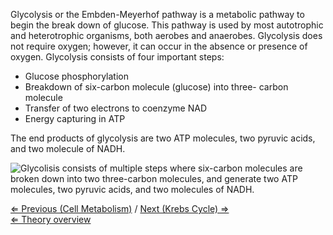 Glycolysis or the Embden-Meyerhof pathway is a metabolic pathway to
begin the break down of glucose. This pathway is used by most
autotrophic and heterotrophic organisms, both aerobes and anaerobes.
Glycolysis does not require oxygen; however, it can occur in the absence
or presence of oxygen. Glycolysis consists of four important steps:

-   Glucose phosphorylation
-   Breakdown of six-carbon molecule (glucose) into three- carbon
    molecule
-   Transfer of two electrons to coenzyme NAD
-   Energy capturing in ATP

The end products of glycolysis are two ATP molecules, two pyruvic acids,
and two molecule of NADH.

![ Glycolisis consists of multiple steps where six-carbon molecules are broken down into two three-carbon molecules, and generate two ATP molecules, two pyruvic acids, and two molecules of NADH.](https://s3-us-west-2.amazonaws.com/labster/wiki/media/glycolysis.jpg " Glycolisis consists of multiple steps where six-carbon molecules are broken down into two three-carbon molecules, and generate two ATP molecules, two pyruvic acids, and two molecules of NADH.")

[⇐ Previous (Cell Metabolism)](/wiki/Cell_Metabolism "wikilink") / [Next
(Krebs Cycle) ⇒](/wiki/Krebs_Cycle "wikilink")\
[⇐ Theory overview](/wiki/Fermentation_Case "wikilink")

